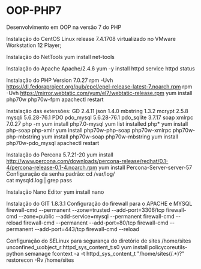 # OOP-PHP7
Desenvolvimento em OOP na versão 7 do PHP

Instalação do CentOS Linux release 7.4.1708 virtualizado no VMware Workstation 12 Player;

Instalação do NetTools
	yum install net-tools

Instalação do Apache Apache/2.4.6
	yum -y install httpd
	service httpd status

Instalação do PHP Version 7.0.27
	rpm -Uvh https://dl.fedoraproject.org/pub/epel/epel-release-latest-7.noarch.rpm
	rpm -Uvh https://mirror.webtatic.com/yum/el7/webtatic-release.rpm
	yum install php70w php70w-fpm
	apachectl restart

Instalação das extensões:
	GD					2.4.11
	json				1.4.0
	mbstring			1.3.2
	mcrypt				2.5.8
	mysqli				5.6.28-76.1
	PDO
	pdo_mysql			5.6.28-76.1
	pdo_sqlite			3.7.17
	soap
	xmlrpc				7.0.27
		php -m
		yum install php7.0-mysql
		yum list installed php*
		yum install php-soap php-xmlr
		yum install php70w-php-soap php70w-xmlrpc php70w-php-mbstring
		yum install php70w-soap php70w-mbstring
		yum install php70w-pdo_mysql
		apachectl restart


Instalação do Percona 5.7.21-20
	yum install http://www.percona.com/downloads/percona-release/redhat/0.1-4/percona-release-0.1-4.noarch.rpm
	yum install Percona-Server-server-57
	Configuração da senha padrão:
		cd /var/log/	
		cat mysqld.log | grep pass

Instalação Nano Editor
	yum install nano

Instalação do GIT 1.8.3.1
Configuração do firewall para o APACHE e MYSQL
	firewall-cmd --permanent --zone=trusted --add-port=3306/tcp
	firewall-cmd --zone=public --add-service=mysql --permanent
	firewall-cmd  --reload
	firewall-cmd --permanent --add-port=80/tcp
	firewall-cmd --permanent --add-port=443/tcp
	firewall-cmd --reload
	
Configuração do SELinux para segurança do diretório de sites /home/sites unconfined_u:object_r:httpd_sys_content_t:s0
	yum install policycoreutils-python
	semanage fcontext -a -t httpd_sys_content_t "/home/sites(/.*)?"
 	restorecon -Rv /home/sites